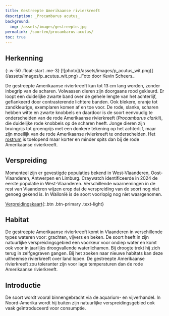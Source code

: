 ```yaml
---
title: Gestreepte Amerikaanse rivierkreeft
description: _Procambarus acutus_
background:
  img: /assets/images/gestreepte.jpg
permalink: /soorten/procambarus-acutus/
toc: true
---
```


## Herkenning

<div class="clearfix" markdown="1">
{:.w-50 .float-start .me-3}
[![photo](/assets/images/p_acutus_wit.png)](/assets/images/p_acutus_wit.png)
_Foto door Kevin Scheers_

De gestreepte Amerikaanse rivierkreeft kan tot 13 cm lang worden, zonder inbegrip van de scharen. Volwassen dieren zijn doorgaans rood gekleurd. Er loopt een duidelijke zwarte band over de gehele lengte van het achterlijf, geflankeerd door contrasterende lichtere banden. Ook blekere, oranje tot zandkleurige, exemplaren komen af en toe voor. De rode, slanke, scharen hebben witte en zwarte knobbels en daardoor is de soort eenvoudig te onderscheiden van de rode Amerikaanse rivierkreeft (_Procambarus clarkii_), die duidelijke rode knobbels op de scharen heeft. Jonge dieren zijn bruingrijs tot groengrijs met een donkere tekening op het achterlijf, maar zijn moeilijk van de rode Amerikaanse rivierkreeft te onderscheiden. Het [rostrum](/determinatie/) is toelopend maar korter en minder spits dan bij de rode Amerikaanse rivierkreeft.
</div>

## Verspreiding

Momenteel zijn er gevestigde populaties bekend in West-Vlaanderen, Oost-Vlaanderen, Antwerpen en Limburg. Craywatch identificeerde in 2024 de eerste populatie in West-Vlaanderen. Verschillende waarnemingen in de rest van Vlaanderen wijzen erop dat de verspreiding van de soort nog niet genoeg gekend is. In Wallonië is de soort voorlopig nog niet waargenomen.

[Verpreidingskaart](/kaart/){:.btn .btn-primary .text-light}

## Habitat

De gestreepte Amerikaanse rivierkreeft komt in Vlaanderen in verschillende types wateren voor: grachten, vijvers en beken. De soort heeft in zijn natuurlijke verspreidingsgebied een voorkeur voor ondiep water en komt ook voor in jaarlijks droogvallende waterlichamen. Bij droogte trekt hij zich terug in zelfgegraven gangen. Bij het zoeken naar nieuwe habitats kan deze uitheemse rivierkreeft over land lopen. De gestreepte Amerikaanse rivierkreeft zou toleranter zijn voor lage temperaturen dan de rode Amerikaanse rivierkreeft.

## Introductie

De soort wordt vooral binnengebracht via de aquarium- en vijverhandel. In Noord-Amerika wordt hij buiten zijn natuurlijke verspreidingsgebied ook vaak geïntroduceerd voor consumptie.
